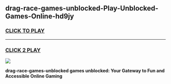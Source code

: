 
## drag-race-games-unblocked-Play-Unblocked-Games-Online-hd9jy
<h3>
<a href="https://premium76.site?title=drag-race-games-unblocked&ref=24A">CLICK TO PLAY</a></h3>
<hr>

<h3>
<a href="https://premium76.site?title=drag-race-games-unblocked&ref=24A">CLICK 2 PLAY</a>
  
</h3>

<a href="https://premium76.site?title=drag-race-games-unblocked&ref=24A"><img src="https://clearcache.store/games.png"></a>


**drag-race-games-unblocked games unblocked: Your Gateway to Fun and Accessible Online Gaming**

